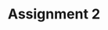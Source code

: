 ---
layout: post
title: Assignment 2
excerpt: "What is a static website generator, and why should I care?"
modified: 2/02/2023, 2:00:24
tags: [intro, beginner, jekyll, tutorial]
comments: true
category: blog
---